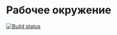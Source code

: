 # Рабочее окружение
[![Build status](https://ci.appveyor.com/api/projects/status/x7ledfxw08rx2ja5?svg=true)](https://ci.appveyor.com/project/DenGreen/ahj-01new)